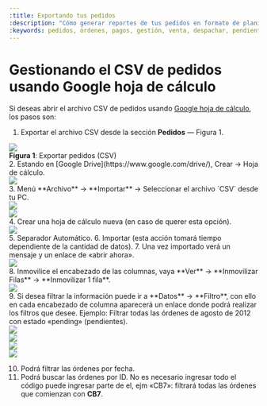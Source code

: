 ```yaml
---
:title: Exportando tus pedidos
:description: "Cómo generar reportes de tus pedidos en formato de planilla de cálculo."
:keywords: pedidos, órdenes, pagos, gestión, venta, despachar, pendiente, cerrada, drive, google, planilla, csv
---
```


# Gestionando el CSV de pedidos usando Google hoja de cálculo

Si deseas abrir el archivo CSV de pedidos usando [Google hoja de cálculo](https://docs.google.com/spreadsheets), 
los pasos son:

1. Exportar el archivo CSV desde la sección **Pedidos** — Figura 1.
<div class="captura">
  <div class="c-contenido">
    <img src="/img/admin/exportar-pedidos.png">
  </div>
  <div class="c-pie"><strong>Figura 1</strong>: Exportar pedidos (CSV)</div>
</div>
2. Estando en [Google Drive](https://www.google.com/drive/), Crear &rarr; Hoja de cálculo.
<div class="captura">
  <div class="c-contenido">
      <img src="/img/admin/crea_nueva_hoja_calculo.png">
  </div>
</div>
3. Menú **Archivo** &rarr; **Importar** &rarr; Seleccionar el archivo `CSV` desde
   tu PC.
    <div class="captura">
      <div class="c-contenido">
          <img src="/img/admin/importar_csv.png">
      </div>
    </div>
    <div class="captura">
      <div class="c-contenido">
          <img src="/img/admin/subir_archivo.png">
      </div>
    </div>
4. Crear una hoja de cálculo nueva (en caso de querer esta opción).
    <div class="captura">
      <div class="c-contenido">
          <img src="/img/admin/preparando_importacion.png">
      </div>
    </div>
5. Separador Automático.
6. Importar (esta acción tomará tiempo dependiente de la cantidad de datos).
7. Una vez importado verá un mensaje y un enlace de «abrir ahora».
    <div class="captura">
      <div class="c-contenido">
          <img src="/img/admin/csv_importado.png">
      </div>
    </div>
8. Inmovilice el encabezado de las columnas, vaya **Ver** &rarr; **Inmovilizar
   Filas** &rarr; **Inmovilizar 1 fila**.
    <div class="captura">
      <div class="c-contenido">
          <img src="/img/admin/inmovilizar_fila.png">
      </div>
    </div>
9. Si desea filtrar la información puede ir a **Datos** &rarr; **Filtro**, con ello en cada encabezado de columna aparecerá un enlace donde podrá realizar los filtros que desee. Ejemplo: Filtrar todas las órdenes de agosto de 2012 con estado «pending» (pendientes).
    <div class="captura">
      <div class="c-contenido">
          <img src="/img/admin/filtrar_datos.png">
      </div>
    </div>
    <div class="captura">
      <div class="c-contenido">
          <img src="/img/admin/filtrar_x_status.png">
      </div>
    </div>
    <div class="captura">
      <div class="c-contenido">
          <img src="/img/admin/preparando_filtrado.png">
      </div>
    </div>
    <div class="captura">
      <div class="c-contenido">
          <img src="/img/admin/resultado_filtracion.png">
      </div>
    </div>

10. Podrá filtrar las órdenes por fecha.
11. Podrá buscar las órdenes por ID. No es necesario ingresar todo el código puede ingresar parte de el, ejm «CB7»: filtrará todas las órdenes que comienzan con **CB7**.
